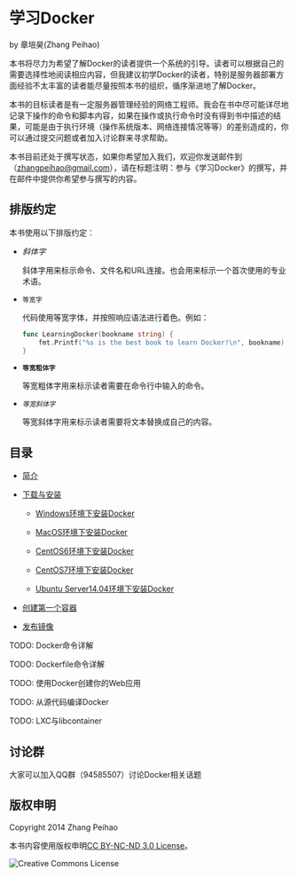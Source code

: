 # 学习Docker

by 章培昊(Zhang Peihao)

本书将尽力为希望了解Docker的读者提供一个系统的引导。读者可以根据自己的需要选择性地阅读相应内容，但我建议初学Docker的读者，特别是服务器部署方面经验不太丰富的读者能尽量按照本书的组织，循序渐进地了解Docker。

本书的目标读者是有一定服务器管理经验的网络工程师。我会在书中尽可能详尽地记录下操作的命令和脚本内容，如果在操作或执行命令时没有得到书中描述的结果，可能是由于执行环境（操作系统版本、网络连接情况等等）的差别造成的，你可以通过提交问题或者加入讨论群来寻求帮助。

本书目前还处于撰写状态，如果你希望加入我们，欢迎你发送邮件到（zhangpeihao@gmail.com），请在标题注明：参与《学习Docker》的撰写，并在邮件中提供你希望参与撰写的内容。

## 排版约定

本书使用以下排版约定：

* *斜体字*

    斜体字用来标示命令、文件名和URL连接。也会用来标示一个首次使用的专业术语。
* `等宽字`

    代码使用等宽字体，并按照响应语法进行着色。例如：
	```go
	func LearningDocker(bookname string) {
		fmt.Printf("%s is the best book to learn Docker!\n", bookname)
	}
	```
* **`等宽粗体字`**

    等宽粗体字用来标示读者需要在命令行中输入的命令。

* *`等宽斜体字`*

	等宽斜体字用来标示读者需要将文本替换成自己的内容。

## 目录

+ [简介](https://github.com/zhangpeihao/LearningDocker/blob/master/manuscript/00-Introduction.md)

+ [下载与安装](https://github.com/zhangpeihao/LearningDocker/blob/master/manuscript/01-DownloadAndInstall.md)

    - [Windows环境下安装Docker](https://github.com/zhangpeihao/LearningDocker/blob/master/manuscript/01-DownloadAndInstall.md#windows%E7%8E%AF%E5%A2%83%E4%B8%8B%E5%AE%89%E8%A3%85docker)

    - [MacOS环境下安装Docker](https://github.com/zhangpeihao/LearningDocker/blob/master/manuscript/01-DownloadAndInstall.md#macos%E7%8E%AF%E5%A2%83%E4%B8%8B%E5%AE%89%E8%A3%85docker)

    - [CentOS6环境下安装Docker](https://github.com/zhangpeihao/LearningDocker/blob/master/manuscript/01-DownloadAndInstall.md#centos6%E7%8E%AF%E5%A2%83%E4%B8%8B%E5%AE%89%E8%A3%85docker)

    - [CentOS7环境下安装Docker](https://github.com/zhangpeihao/LearningDocker/blob/master/manuscript/01-DownloadAndInstall.md#centos7%E7%8E%AF%E5%A2%83%E4%B8%8B%E5%AE%89%E8%A3%85docker)

    - [Ubuntu Server14.04环境下安装Docker](https://github.com/zhangpeihao/LearningDocker/blob/master/manuscript/01-DownloadAndInstall.md#ubuntu-server1404%E7%8E%AF%E5%A2%83%E4%B8%8B%E5%AE%89%E8%A3%85docker)

+ [创建第一个容器](https://github.com/zhangpeihao/LearningDocker/blob/master/manuscript/02-CreateFirstContainer.md)

+ [发布镜像](https://github.com/zhangpeihao/LearningDocker/blob/master/manuscript/03-PublishImage.md)

TODO: Docker命令详解

TODO: Dockerfile命令详解

TODO: 使用Docker创建你的Web应用

TODO: 从源代码编译Docker

TODO: LXC与libcontainer

## 讨论群

大家可以加入QQ群（94585507）讨论Docker相关话题

## 版权申明

Copyright 2014 Zhang Peihao

本书内容使用版权申明[CC BY-NC-ND 3.0 License](http://creativecommons.org/licenses/by-nc-nd/3.0/)。

![Creative Commons License](http://i.creativecommons.org/l/by-nc-nd/3.0/88x31.png)
